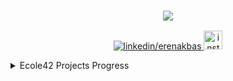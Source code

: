 




<h3 align="center"><a href="https://git.io/typing-svg"><img src="https://readme-typing-svg.herokuapp.com?duration=2500&size=30&color=AA00F7&width=300&lines=I+am+developer"></a></h3>

<p align="center">
  <a href="https://www.linkedin.com/in/erenakbas/" target="blank">
    <img src="https://img.shields.io/badge/linkedin-%230077B5.svg?&style=for-the-badge&logo=linkedin&logoColor=white" alt="linkedin/erenakbas" />
  </a>
  
  <a href="https://www.instagram.com/erenakbas57/" target="blank">
    <img src="https://upload.wikimedia.org/wikipedia/commons/a/a5/Instagram_icon.png" width="30" alt="instagram/erenakbas57" />
  </a>
</p>


<details>
<summary>Ecole42 Projects Progress</summary>
<table>
<thead>
  <tr>
    <th>No</th>
    <th>Projects</th>
    <th>Status</th>
    <th>No</th>
    <th>Projects</th>
    <th>Status</th>
  </tr>
</thead>
<tbody>
  <tr>
    <td>1</td>
    <td><a href="https://github.com/erenakbas57/libft">libft</a></td>
    <td>✅1️⃣1️⃣8️⃣</td>
    <td>20</td>
    <td>NetPractice</td>
    <td>🔒</td>
  </tr>
  <tr>
    <td>2</td>
    <td><a href="https://github.com/erenakbas57/born2beroot">born2beroot</a></td>
    <td>✅1️⃣2️⃣0️⃣</td>
    <td>21</td>
    <td>ft_containers</td>
    <td>🔒</td>
  </tr>
  <tr>
    <td>3</td>
    <td><a href="https://github.com/erenakbas57/ft_printf">ft_printf</a></td>
    <td>✅1️⃣0️⃣0️⃣</td>
    <td>22A</td>
    <td>ft_irc</td>
    <td>🔒</td>
  </tr>
  <tr>
    <td>4</td>
    <td><a href="https://github.com/erenakbas57/get_next_line">get_next_line</a></td>
    <td>✅1️⃣2️⃣5️⃣</td>
    <td>22B</td>
    <td>webserv</td>
    <td>🔒</td>
  </tr>
  <tr>
    <td>5A</td>
    <td>FdF</td>
    <td>➖➖➖</td>
    <td>23</td>
    <td>inception</td>
    <td>🔒</td>
  </tr>
  <tr>
    <td>5B</td>
    <td><a href="https://github.com/erenakbas57/so_long">so_long</a></td>
    <td>✅1️⃣1️⃣0️⃣</td>
    <td>24</td>
    <td>ft_transcendence</td>
    <td>🔒</td>
  </tr>
  <tr>
    <td>5C</td>
    <td>FractAI</td>
    <td>➖➖➖</td>
    <td></td>
    <td></td>
    <td></td>
  </tr>
  <tr>
    <td>6A</td>
    <td><a href="https://github.com/erenakbas57/minitalk">minitalk</a></td>
    <td>✅1️⃣0️⃣0️⃣</td>
    <td>EXAM</td>
    <td>EXAMS</td>
    <td>STATUS</td>
  </tr>
  <tr>
    <td>6B</td>
    <td>pipex</td>
    <td>➖➖➖</td>
    <td>A</td>
    <td> Exam Rank 02</td>
    <td>✅1️⃣0️⃣0️⃣</td>
  </tr>
  <tr>
    <td>7</td>
    <td><a href="https://github.com/erenakbas57/push_swap">push_swap</a></td>
    <td>✅8️⃣4️⃣</td>
    <td>B</td>
    <td>Exam Rank 03</td>
    <td>✅1️⃣0️⃣0️⃣</td>
  </tr>
  <tr>
    <td>8</td>
    <td>minishell</td>
    <td>🔒</td>
    <td>C</td>
    <td>Exam Rank 04</td>
    <td>🔒</td>
  </tr>
  <tr>
    <td>9</td>
    <td><a href="https://github.com/erenakbas57/philosophers">philosophers</a></td>
    <td>✅1️⃣0️⃣0️⃣</td>
    <td>D</td>
    <td>Exam Rank 05</td>
    <td>🔒</td>
  </tr>
  <tr>
    <td>10A</td>
    <td>cub3d</td>
    <td>🔒</td>
    <td>E</td>
    <td>Exam Rank 06</td>
    <td>🔒</td>
  </tr>
  <tr>
    <td>10B</td>
    <td>miniRT</td>
    <td>🔒</td>
    <td></td>
    <td></td>
    <td></td>
  </tr>
  <tr>
    <td>11</td>
    <td>CPP Module 00</td>
    <td>🔒</td>
    <td></td>
    <td></td>
    <td></td>
  </tr>
  <tr>
    <td>12</td>
    <td>CPP Module 01</td>
    <td>🔒</td>
    <td></td>
    <td></td>
    <td></td>
  </tr>
  <tr>
    <td>13</td>
    <td>CPP Module 02</td>
    <td>🔒</td>
    <td></td>
    <td></td>
    <td></td>
  </tr>
  <tr>
    <td>14</td>
    <td>CPP Module 03</td>
    <td>🔒</td>
    <td></td>
    <td></td>
    <td></td>
  </tr>
  <tr>
    <td>15</td>
    <td>CPP Module 04</td>
    <td>🔒</td>
    <td></td>
    <td></td>
    <td></td>
  </tr>
  <tr>
    <td>16</td>
    <td>CPP Module 05</td>
    <td>🔒</td>
    <td></td>
    <td></td>
    <td></td>
  </tr>
  <tr>
    <td>17</td>
    <td>CPP Module 06</td>
    <td>🔒</td>
    <td></td>
    <td></td>
    <td></td>
  </tr>
  <tr>
    <td>18</td>
    <td>CPP Module 07</td>
    <td>🔒</td>
    <td></td>
    <td></td>
    <td></td>
  </tr>
  <tr>
    <td>19</td>
    <td>CPP Module 08</td>
    <td>🔒</td>
    <td></td>
    <td></td>
    <td></td>
  </tr>
</tbody>
</table>
</details>
